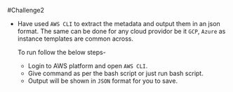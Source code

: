 #Challenge2
* Have used `AWS CLI` to extract the metadata and output them in an json format. The same can be done for any cloud providor be it `GCP`, `Azure` as instance templates are common across.
  
  To run follow the below steps-
  * Login to AWS platform and open `AWS CLI`.
  * Give command as per the bash script or just run bash script.
  * Output will be shown in `JSON` format for you to save.
